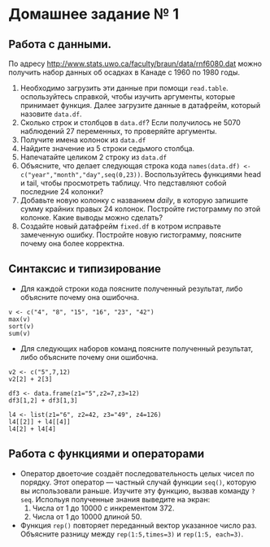 ﻿# Домашнее задание № 1
## Работа с данными.
По адресу http://www.stats.uwo.ca/faculty/braun/data/rnf6080.dat можно получить набор данных об осадках в Канаде с 1960 по 1980 годы.
1. Необходимо загрузить эти данные при помощи ``read.table``. оспользуйтесь справкой, чтобы изучить аргументы, которые принимает функция. Далее загрузите данные в датафрейм, который назовите ``data.df``.
1. Сколько строк и столбцов в ``data.df``? Если получилось не 5070 наблюдений 27 переменных, то проверяйте аргументы.
1. Получите имена колонок из ``data.df``
1. Найдите значение из 5 строки седьмого столбца.
1. Напечатайте целиком 2 строку из ``data.df``
1. Объясните, что делает следующая строка кода ```names(data.df) <- c("year","month","day",seq(0,23))```. Воспользуйтесь функциями head и tail, чтобы просмотреть таблицу. Что педставляют собой последние 24 колонки?
1. Добавьте новую колонку с названием *daily*, в которую запишите сумму крайних правых 24 колонок. Постройте гистограмму по этой колонке. Какие выводы можно сделать?
1. Создайте новый датафрейм ``fixed.df`` в котром исправьте замеченную ошибку. Постройте новую гистограмму, поясните почему она более корректна.

## Синтаксис и типизирование
* Для каждой строки кода поясните полученный результат, либо объясните почему она ошибочна.
```
v <- c("4", "8", "15", "16", "23", "42")
max(v)
sort(v)
sum(v)
```
* Для следующих наборов команд поясните полученный результат, либо объясните почему они ошибочна.
```
v2 <- c("5",7,12)
v2[2] + 2[3]

df3 <- data.frame(z1="5",z2=7,z3=12)
df3[1,2] + df3[1,3]

l4 <- list(z1="6", z2=42, z3="49", z4=126)
l4[[2]] + l4[[4]]
l4[2] + l4[4]
```

## Работа с функциями и операторами
* Оператор двоеточие создаёт последовательность целых чисел по порядку. Этот оператор — частный случай функции ``seq()``, которую вы использовали раньше. Изучите эту функцию, вызвав команду ``?seq``. Испольуя полученные знания выведите на экран:
    1. Числа от 1 до 10000 с инкрементом 372. 
    1. Числа от 1 до 10000 длиной 50.
* Функция ``rep()`` повторяет переданный вектор указанное число раз. Объясните разницу между ``rep(1:5,times=3)`` и ``rep(1:5, each=3)``.


